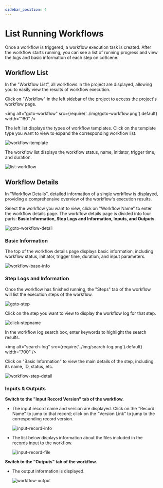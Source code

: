 ```yaml
---
sidebar_position: 4
---
```


# List Running Workflows

Once a workflow is triggered, a workflow execution task is created. After the workflow starts running, you can see a list of running progress and view the logs and basic information of each step on coScene.

## Workflow List

In the "Workflow List", all workflows in the project are displayed, allowing you to easily view the results of workflow execution.

Click on "Workflow" in the left sidebar of the project to access the project's workflow page.

<img alt="goto-workflow" src={require('../img/goto-workflow.png').default} width="180" />

The left list displays the types of workflow templates. Click on the template type you want to view to expand the corresponding workflow list.

![workflow-template](../img/workflow-template.png)

The workflow list displays the workflow status, name, initiator, trigger time, and duration.

![list-workflow](../img/list-workflow.png)

## Workflow Details

In "Workflow Details", detailed information of a single workflow is displayed, providing a comprehensive overview of the workflow's execution results.

Select the workflow you want to view, click on "Workflow Name" to enter the workflow details page. The workflow details page is divided into four parts: **Basic Information, Step Logs and Information, Inputs, and Outputs**.

![goto-workflow-detail](../img/goto-workflow-detail.png)

### Basic Information

The top of the workflow details page displays basic information, including workflow status, initiator, trigger time, duration, and input parameters.

![workflow-base-info](../img/workflow-base-info.png)

### Step Logs and Information

Once the workflow has finished running, the "Steps" tab of the workflow will list the execution steps of the workflow.

![goto-step](../img/goto-step.png)

Click on the step you want to view to display the workflow log for that step.

![click-stepname](../img/click-stepname.png)

In the workflow log search box, enter keywords to highlight the search results.

<img alt="search-log" src={require('../img/search-log.png').default} width="700" />

Click on "Basic Information" to view the main details of the step, including its name, ID, status, etc.

![workflow-step-detail](../img/workflow-step-detail.png)

### Inputs & Outputs

**Switch to the "Input Record Version" tab of the workflow.**

- The input record name and version are displayed. Click on the "Record Name" to jump to that record; click on the "Version Link" to jump to the corresponding record version.

  ![input-record-info](../img/input-record-info.png)

- The list below displays information about the files included in the records input to the workflow.

  ![input-record-file](../img/input-record-file.png)

**Switch to the "Outputs" tab of the workflow.**

- The output information is displayed.

  ![workflow-output](../img/workflow-output.png)

